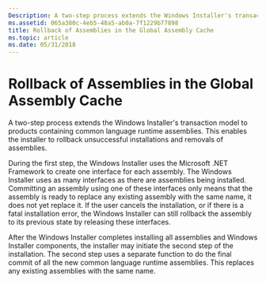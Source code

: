 ```yaml
---
Description: A two-step process extends the Windows Installer's transaction model to products containing common language runtime assemblies. This enables the installer to rollback unsuccessful installations and removals of assemblies.
ms.assetid: 065a380c-4eb5-48a5-ab0a-7f1229b77898
title: Rollback of Assemblies in the Global Assembly Cache
ms.topic: article
ms.date: 05/31/2018
---
```


# Rollback of Assemblies in the Global Assembly Cache

A two-step process extends the Windows Installer's transaction model to products containing common language runtime assemblies. This enables the installer to rollback unsuccessful installations and removals of assemblies.

During the first step, the Windows Installer uses the Microsoft .NET Framework to create one interface for each assembly. The Windows Installer uses as many interfaces as there are assemblies being installed. Committing an assembly using one of these interfaces only means that the assembly is ready to replace any existing assembly with the same name, it does not yet replace it. If the user cancels the installation, or if there is a fatal installation error, the Windows Installer can still rollback the assembly to its previous state by releasing these interfaces.

After the Windows Installer completes installing all assemblies and Windows Installer components, the installer may initiate the second step of the installation. The second step uses a separate function to do the final commit of all the new common language runtime assemblies. This replaces any existing assemblies with the same name.

 

 



